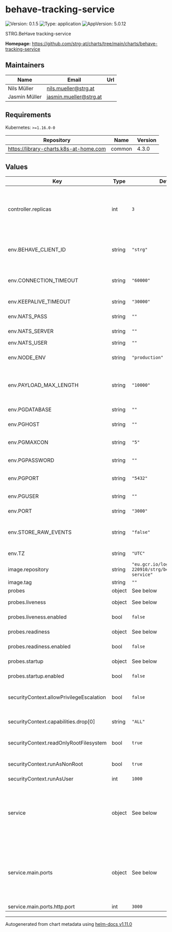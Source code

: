 # behave-tracking-service

![Version: 0.1.5](https://img.shields.io/badge/Version-0.1.5-informational?style=flat-square) ![Type: application](https://img.shields.io/badge/Type-application-informational?style=flat-square) ![AppVersion: 5.0.12](https://img.shields.io/badge/AppVersion-5.0.12-informational?style=flat-square)

STRG.BeHave tracking-service

**Homepage:** <https://github.com/strg-at/charts/tree/main/charts/behave-tracking-service>

## Maintainers

| Name | Email | Url |
| ---- | ------ | --- |
| Nils Müller | <nils.mueller@strg.at> |  |
| Jasmin Müller | <jasmin.mueller@strg.at> |  |

## Requirements

Kubernetes: `>=1.16.0-0`

| Repository | Name | Version |
|------------|------|---------|
| https://library-charts.k8s-at-home.com | common | 4.3.0 |

## Values

| Key | Type | Default | Description |
|-----|------|---------|-------------|
| controller.replicas | int | `3` | Number of desired pods. We use 3 minimum to assure no outage durring rollout/preemtible node restarts |
| env.BEHAVE_CLIENT_ID | string | `"strg"` | beHave client id used in logging reference aswel as in NATS message routing |
| env.CONNECTION_TIMEOUT | string | `"60000"` | beHave websocket connection timeout |
| env.KEEPALIVE_TIMEOUT | string | `"30000"` | beHave keep alive timeout |
| env.NATS_PASS | string | `""` | the nats password |
| env.NATS_SERVER | string | `""` | the nats server address |
| env.NATS_USER | string | `""` | the nats user |
| env.NODE_ENV | string | `"production"` | The default nodejs environment |
| env.PAYLOAD_MAX_LENGTH | string | `"10000"` | the maximum length of bytes before droping websocket frames |
| env.PGDATABASE | string | `""` | The postgres database name |
| env.PGHOST | string | `""` | The postgres host ip or FQDN |
| env.PGMAXCON | string | `"5"` | The postgres number of connections |
| env.PGPASSWORD | string | `""` | The postgres password |
| env.PGPORT | string | `"5432"` | The postgres port to connect default to 5432 |
| env.PGUSER | string | `""` | The postgres user |
| env.PORT | string | `"3000"` | websocket listening port |
| env.STORE_RAW_EVENTS | string | `"false"` | store raw events in db (require a working db connection) |
| env.TZ | string | `"UTC"` | The timezone in the container |
| image.repository | string | `"eu.gcr.io/logical-sled-220910/strg/behave/tracking-service"` | image repository |
| image.tag | string | `""` | image tag |
| probes | object | See below | [[ref]](https://kubernetes.io/docs/tasks/configure-pod-container/configure-liveness-readiness-startup-probes/) |
| probes.liveness | object | See below | Liveness probe configuration |
| probes.liveness.enabled | bool | `false` | Enable the liveness probe |
| probes.readiness | object | See below | Redainess probe configuration |
| probes.readiness.enabled | bool | `false` | Enable the readiness probe |
| probes.startup | object | See below | Startup probe configuration |
| probes.startup.enabled | bool | `false` | Enable the startup probe |
| securityContext.allowPrivilegeEscalation | bool | `false` | do not allow privilege escalation for security reasons |
| securityContext.capabilities.drop[0] | string | `"ALL"` | drop all privileges as we dont need them |
| securityContext.readOnlyRootFilesystem | bool | `true` | set root fs to read only for security reasons |
| securityContext.runAsNonRoot | bool | `true` | do not run as root for security reasons |
| securityContext.runAsUser | int | `1000` | run as user with <id> |
| service | object | See below | Configure the services for the chart here. Additional services can be added by adding a dictionary key similar to the 'main' service. |
| service.main.ports | object | See below | Configure the Service port information here. Additional ports can be added by adding a dictionary key similar to the 'http' service. |
| service.main.ports.http.port | int | `3000` | The port number |

----------------------------------------------
Autogenerated from chart metadata using [helm-docs v1.11.0](https://github.com/norwoodj/helm-docs/releases/v1.11.0)
